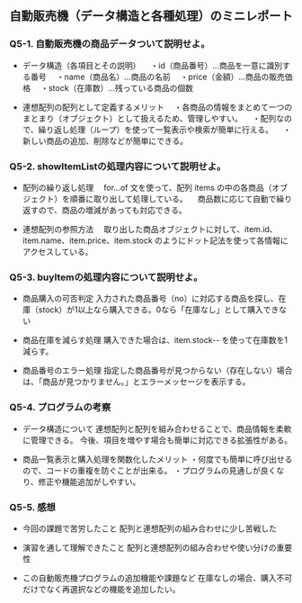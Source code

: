 ## 自動販売機（データ構造と各種処理）のミニレポート
### Q5-1. 自動販売機の商品データついて説明せよ。
* データ構造（各項目とその説明）
　・id（商品番号）…商品を一意に識別する番号
　・name（商品名）…商品の名前
　・price（金額）…商品の販売価格
　・stock（在庫数）…残っている商品の個数

* 連想配列の配列として定義するメリット
　・各商品の情報をまとめて一つのまとまり（オブジェクト）として扱えるため、管理しやすい。
　・配列なので、繰り返し処理（ループ）を使って一覧表示や検索が簡単に行える。
　・新しい商品の追加、削除などが簡単にできる。

### Q5-2. showItemListの処理内容について説明せよ。
* 配列の繰り返し処理
　for...of 文を使って、配列 items の中の各商品（オブジェクト）を順番に取り出して処理している。
　商品数に応じて自動で繰り返すので、商品の増減があっても対応できる。

* 連想配列の参照方法
　取り出した商品オブジェクトに対して、item.id、item.name、item.price、item.stock のようにドット記法を使って各情報にアクセスしている。

### Q5-3. buyItemの処理内容について説明せよ。
* 商品購入の可否判定
  入力された商品番号（no）に対応する商品を探し、在庫（stock）が1以上なら購入できる。0なら「在庫なし」として購入できない
  
* 商品在庫を減らす処理
  購入できた場合は、item.stock-- を使って在庫数を1減らす。
  
* 商品番号のエラー処理
  指定した商品番号が見つからない（存在しない）場合は、「商品が見つかりません。」とエラーメッセージを表示する。
  
### Q5-4. プログラムの考察
* データ構造について
  連想配列と配列を組み合わせることで、商品情報を柔軟に管理できる。
  今後、項目を増やす場合も簡単に対応できる拡張性がある。
  
* 商品一覧表示と購入処理を関数化したメリット
  ・何度でも簡単に呼び出せるので、コードの重複を防ぐことが出来る。
  ・プログラムの見通しが良くなり、修正や機能追加がしやすい。

### Q5-5. 感想
* 今回の課題で苦労したこと
  配列と連想配列の組み合わせに少し苦戦した
  
* 演習を通して理解できたこと
  配列と連想配列の組み合わせや使い分けの重要性
  
* この自動販売機プログラムの追加機能や課題など
  在庫なしの場合、購入不可だけでなく再選択などの機能を追加したい。
